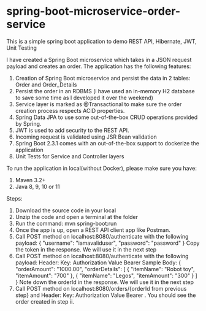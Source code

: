 # spring-boot-microservice-order-service
This is a simple spring boot application to demo REST API, Hibernate, JWT, Unit Testing

I have created a Spring Boot microservice which takes in a JSON request payload and creates an order. The application has the following features:

1. Creation of Spring Boot microservice and persist the data in 2 tables: Order and Order_Details
2. Persist the order in an RDBMS (i have used an in-memory H2 database to save some time as I developed it over the weekend)
3. Service layer is marked as @Transactional to make sure the order creation process respects ACID properties.
4. Spring Data JPA to use some out-of-the-box CRUD operations provided by Spring.
5. JWT is used to add security to the REST API.
6. Incoming request is validated using JSR Bean validation
7. Spring Boot 2.3.1 comes with an out-of-the-box support to dockerize the application
8. Unit Tests for Service and Controller layers


To run the application in local(without Docker), please make sure you have:

1. Maven 3.2+
2. Java 8, 9, 10 or 11

Steps:
1. Download the source code in your local
2. Unzip the code and open a terminal at the folder 
3. Run the command: mvn spring-boot:run 
4. Once the app is up, open a REST API client app like Postman.
5. Call POST method on localhost:8080/authenticate with the following payload:
     {
      "username": "iamavaliduser",
      "password": "password"
    }
    Copy the token in the response. We will use it in the next step
6. Call POST method on localhost:8080/authenticate with the following payload:
        Header: Key: Authorization Value Bearer <token from previous step>
        Sample Body: 
        {
          "orderAmount": "1000.00",
          "orderDetails": [
              {
                  "itemName": "Robot toy",
                  "itemAmount": "700"
              },
              {
                  "itemName": "Legos",
                  "itemAmount": "300"
              }
          ]
      }
     Note down the orderId in the response. We will use it in the next step
7. Call POST method on localhost:8080/orders/{orderId from previous step} and Header: Key: Authorization Value Bearer <token from step i>. You should see the            order created in step ii.
